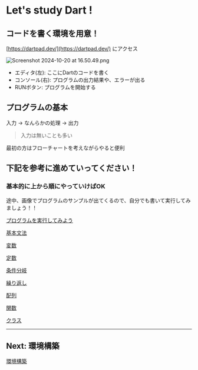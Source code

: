 # Let's study Dart !

## コードを書く環境を用意！

[https://dartpad.dev/](https://dartpad.dev/) にアクセス

![Screenshot 2024-10-20 at 16.50.49.png](/edu_dart/00.png)

- エディタ(左): ここにDartのコードを書く
- コンソール(右): プログラムの出力結果や、エラーが出る
- RUNボタン: プログラムを開始する

## プログラムの基本

入力 → なんらかの処理 → 出力

> 入力は無いことも多い

最初の方はフローチャートを考えながらやると便利

## 下記を参考に進めていってください！

### 基本的に上から順にやっていけばOK

途中、画像でプログラムのサンプルが出てくるので、自分でも書いて実行してみましょう！！

[プログラムを実行してみよう](./edu_dart/01_run.md)

[基本文法](./edu_dart/02_grammar.md)

[変数](./edu_dart/03_var.md)

[定数](./edu_dart/04_const.md)

[条件分岐](./edu_dart/05_if.md)

[繰り返し](./edu_dart/06_repeat.md)

[配列](./edu_dart/07_array.md)

[関数](./edu_dart/08_func.md)

[クラス](./edu_dart/09_class.md)

---

## Next: 環境構築

[環境構築](https://zenn.dev/kazutxt/books/flutter_practice_introduction/viewer/06_chapter1_environment#%E7%92%B0%E5%A2%83%E6%A7%8B%E7%AF%89(windows))
